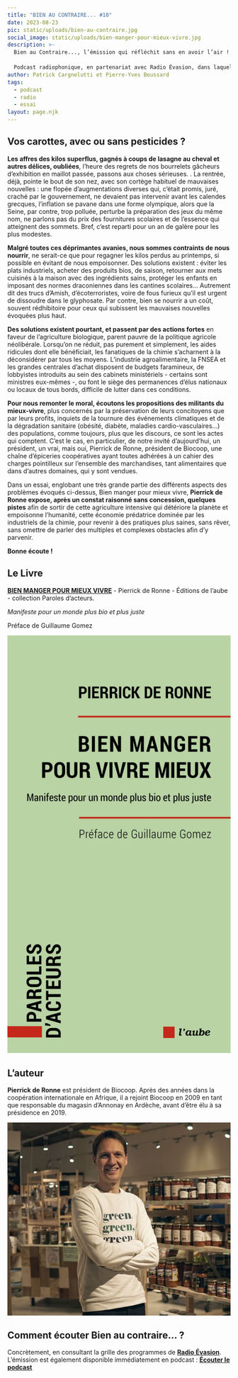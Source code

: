 ```yaml
---
title: "BIEN AU CONTRAIRE... #10"
date: 2023-08-23
pic: static/uploads/bien-au-contraire.jpg
social_image: static/uploads/bien-manger-pour-mieux-vivre.jpg
description: >-
  Bien au Contraire..., l’émission qui réfléchit sans en avoir l’air !

  Podcast radiophonique, en partenariat avec Radio Évasion, dans laquelle un livre, roman, essai, pamphlet, sert de base à l'exploration d'un sujet de société. Nourrir la réflexion et proposer des points de vue différents sont deux ambitions de ce podcast à la périodicité encore non définie
author: Patrick Cargnelutti et Pierre-Yves Boussard
tags:
  - podcast
  - radio
  - essai
layout: page.njk
---
```

## Vos carottes, avec ou sans pesticides ?

**Les affres des kilos superflus, gagnés à coups de lasagne au cheval et autres délices, oubliées**, l’heure des regrets de nos bourrelets gâcheurs d’exhibition en maillot passée, passons aux choses sérieuses. . La rentrée, déjà, pointe le bout de son nez, avec son cortège habituel de mauvaises nouvelles : une flopée d’augmentations diverses qui, c’était promis, juré, craché par le gouvernement, ne devaient pas intervenir avant les calendes grecques, l’inflation se pavane dans une forme olympique, alors que la Seine, par contre, trop polluée, perturbe la préparation des jeux du même nom, ne parlons pas du prix des fournitures scolaires et de l’essence qui atteignent des sommets. Bref, c’est reparti pour un an de galère pour les plus modestes.

**Malgré toutes ces déprimantes avanies, nous sommes contraints de nous nourrir**, ne serait-ce que pour regagner les kilos perdus au printemps, si possible en évitant de nous empoisonner. Des solutions existent : éviter les plats industriels, acheter des produits bios, de saison, retourner aux mets cuisinés à la maison avec des ingrédients sains, protéger les enfants en imposant des normes draconiennes dans les cantines scolaires... Autrement dit des trucs d’Amish, d’écoterroristes, voire de fous furieux qu’il est urgent de dissoudre dans le glyphosate. Par contre, bien se nourrir a un coût, souvent rédhibitoire pour ceux qui subissent les mauvaises nouvelles évoquées plus haut.

**Des solutions existent pourtant, et passent par des actions fortes** en faveur de l’agriculture biologique, parent pauvre de la politique agricole néolibérale. Lorsqu’on ne réduit, pas purement et simplement, les aides ridicules dont elle bénéficiait, les fanatiques de la chimie s’acharnent à la déconsidérer par tous les moyens. L’industrie agroalimentaire, la FNSEA et les grandes centrales d’achat disposent de budgets faramineux, de lobbyistes introduits au sein des cabinets ministériels - certains sont ministres eux-mêmes -, ou font le siège des permanences d’élus nationaux ou locaux de tous bords, difficile de lutter dans ces conditions.

**Pour nous remonter le moral, écoutons les propositions des militants du mieux-vivre**, plus concernés par la préservation de leurs concitoyens que par leurs profits, inquiets de la tournure des événements climatiques et de la dégradation sanitaire (obésité, diabète, maladies cardio-vasculaires…) des populations, comme toujours, plus que les discours, ce sont les actes qui comptent. C’est le cas, en particulier, de notre invité d’aujourd’hui, un président, un vrai, mais oui, Pierrick de Ronne, président de Biocoop, une chaîne d’épiceries coopératives ayant toutes adhérées à un cahier des charges pointilleux sur l’ensemble des marchandises, tant alimentaires que dans d’autres domaines, qui y sont vendues.

Dans un essai, englobant une très grande partie des différents aspects des problèmes évoqués ci-dessus, Bien manger pour mieux vivre, **Pierrick de Ronne expose, après un constat raisonné sans concession, quelques pistes** afin de sortir de cette agriculture intensive qui détériore la planète et empoisonne l’humanité, cette économie prédatrice dominée par les industriels de la chimie, pour revenir à des pratiques plus saines, sans rêver, sans omettre de parler des multiples et complexes obstacles afin d’y parvenir.

**Bonne écoute !**

## Le Livre

**[BIEN MANGER POUR MIEUX VIVRE](https://editionsdelaube.fr/catalogue_de_livres/bien-manger-pour-vivre-mieux/)** - Pierrick de Ronne - Éditions de l’aube - collection Paroles d’acteurs.

*Manifeste pour un monde plus bio et plus juste*

Préface de Guillaume Gomez

![Couverture vert tendre, nom de l'auteur en haut à droite, titre en dessous, sur deux lignes, caractères gras noirs, sous-titre : Manifeste pour un monde plus bio et plus juste. En dessous : Préface de Guillaume Gomez](static/uploads/bien-manger-pour-mieux-vivre.jpg "Bien manger pour mieux vivre")

## **L’auteur**

**Pierrick de Ronne** est président de Biocoop. Après des années dans la coopération internationale en Afrique, il a rejoint Biocoop en 2009 en tant que responsable du magasin d’Annonay en Ardèche, avant d’être élu à sa présidence en 2019.

![](static/uploads/pierrick-de-ronne.jpeg "Pierrick de Ronne")

## Comment écouter Bien au contraire... ?

Concrètement, en consultant la grille des programmes de **[Radio Évasion](https://www.radioevasion.net/)**. L’émission est également disponible immédiatement en podcast : **[Écouter le podcast](https://www.radioevasion.net/2023/08/23/bien-au-contraire-10-vos-carottes-avec-ou-sans-pesticides/)**